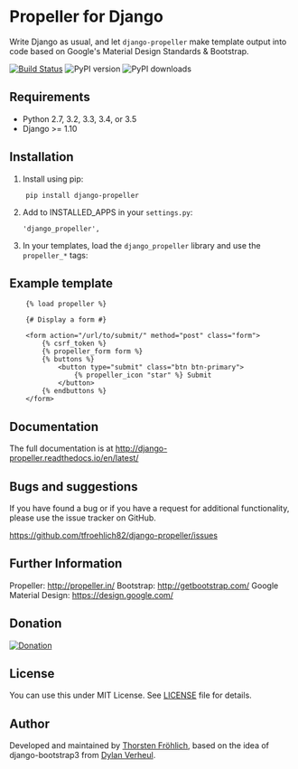 Propeller for Django
====================

Write Django as usual, and let ``django-propeller`` make template output into code based on Google's Material Design Standards & Bootstrap.


[![Build Status](https://travis-ci.org/tfroehlich82/django-propeller.svg?branch=master)](https://travis-ci.org/tfroehlich82/django-propeller)
![PyPI version](http://img.shields.io/pypi/v/django-propeller.svg)
![PyPI downloads](http://img.shields.io/pypi/dm/django-propeller.svg)


Requirements
------------

- Python 2.7, 3.2, 3.3, 3.4, or 3.5
- Django >= 1.10


Installation
------------

1. Install using pip:
```
    pip install django-propeller
```

2. Add to INSTALLED_APPS in your ``settings.py``:

   ```
   'django_propeller',
   ```

3. In your templates, load the ``django_propeller`` library and use the ``propeller_*`` tags:



Example template
----------------

```
    {% load propeller %}

    {# Display a form #}

    <form action="/url/to/submit/" method="post" class="form">
        {% csrf_token %}
        {% propeller_form form %}
        {% buttons %}
            <button type="submit" class="btn btn-primary">
                {% propeller_icon "star" %} Submit
            </button>
        {% endbuttons %}
    </form>
```


Documentation
-------------

The full documentation is at http://django-propeller.readthedocs.io/en/latest/


Bugs and suggestions
--------------------

If you have found a bug or if you have a request for additional functionality, please use the issue tracker on GitHub.

https://github.com/tfroehlich82/django-propeller/issues


Further Information
-------------------

Propeller: http://propeller.in/
Bootstrap: http://getbootstrap.com/
Google Material Design: https://design.google.com/


Donation
--------

[![Donation](https://www.paypalobjects.com/en_US/i/btn/btn_donateCC_LG.gif)](https://www.paypal.com/cgi-bin/webscr?cmd=_s-xclick&hosted_button_id=ARFDZCBQTWRSQ)


License
-------

You can use this under MIT License. See [LICENSE](LICENSE) file for details.


Author
------

Developed and maintained by [Thorsten Fröhlich](https://github.com/tfroehlich82),
based on the idea of django-bootstrap3 from [Dylan Verheul](https://github.com/dyve).
